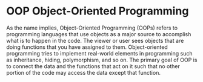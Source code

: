 # OOP Object-Oriented Programming

As the name implies, Object-Oriented Programming (OOPs) refers to programming languages 
that use objects as a major source to accomplish what is to happen in the code. 
The viewer or user sees objects that are doing functions that you have assigned to them.
Object-oriented programming tries to implement real-world elements in programming 
such as inheritance, hiding, polymorphism, and so on.
The primary goal of OOP is to connect the data and the functions 
that act on it such that no other portion of the code may access the data except that function.
